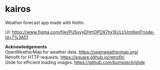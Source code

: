 # kairos
Weather forecast app made with Kotlin.

UI: https://www.figma.com/file/PU5xvyDHrtOPDX7hx1EcLt/Untitled?node-id=7%3A51

**Acknowledgements**\
OpenWeatherMap for weather data. https://openweathermap.org/ \
Retrofit for HTTP requests. https://square.github.io/retrofit/ \
Glide for efficient loading images. https://github.com/bumptech/glide
